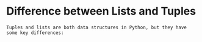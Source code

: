 # Difference between Lists and Tuples
    Tuples and lists are both data structures in Python, but they have some key differences: